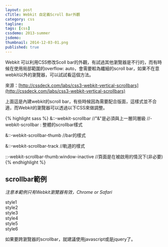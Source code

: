```yaml
---
layout: post
cTitle: Webkit 自定義Scroll Bar外觀
category: css
tagline: 
tags: [css]
cssdemo: 2013-summer
jsdemo: 
thumbnail: 2014-12-03-01.png
published: true
---
```


Webkit 可以利用CSS修改Scoll bar的外觀，有試過其他瀏覽器是不行的，而有時候在使用局部範圍的overflow: auto，會需要較為纖細的scroll bar，如果不在意webkit以外的瀏覽器，可以試試看這個方法。

<!-- more -->

來源：[http://cssdeck.com/labs/css3-webkit-vertical-scrollbars](http://cssdeck.com/labs/css3-webkit-vertical-scrollbars)


<div class="d0901 demo">
	<div class="overflow" style="width: 150%"></div>
</div>

上面這是內建webkit的scroll bar，有些時候因為需要配合版面，這樣式並不合適，而Webkit的瀏覽器可以透過以下CSS來做調整。

{% highlight sass %}
&::-webkit-scrollbar
//"&"是必須與上一層同層級
//-webkit-scrollbar : 整體的scrollbar樣式

&::-webkit-scrollbar-thumb
//bar的樣式

&::-webkit-scrollbar-track
//軌道的樣式

::-webkit-scrollbar-thumb:window-inactive 
//頁面是在被啟用的情況下(非必要)
{% endhighlight %}


## scrollbar範例

*注意本範例只有Webkit瀏覽器有效，Chrome or Safari*

<div class="d0901 demo scrollbar1">
	<div class="overflow" style="width: 150%">style1</div>
</div>
<div class="d0901 demo scrollbar2">
	<div class="overflow" style="width: 150%">style2</div>
</div>
<div class="d0901 demo scrollbar3">
	<div class="overflow" style="width: 150%">style3</div>
</div>
<div class="d0901 demo scrollbar4">
	<div class="overflow" style="width: 150%">style4</div>
</div>
<div class="d0901 demo scrollbar5">
	<div class="overflow" style="width: 150%">style5</div>
</div>
<div class="d0901 demo scrollbar6">
	<div class="overflow" style="width: 150%">style6</div>
</div>

如果要跨瀏覽器的scrollbar，就建議使用javascript或是jquery了。




